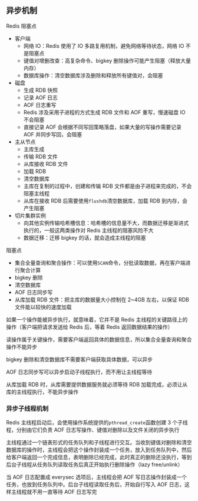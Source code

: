 ## 异步机制

Redis 阻塞点
  - 客户端
    - 网络 IO：Redis 使用了 IO 多路复用机制，避免网络等待状态，网络 IO 不是阻塞点
    - 键值对增删改查：高复杂命令、bigkey 删除操作可能产生阻塞（释放大量内存）
    - 数据库操作：清空数据库涉及删除和释放所有键值对，会阻塞
  - 磁盘
    - 生成 RDB 快照
    - 记录 AOF 日志
    - AOF 日志重写
    - Redis 涉及采用子进程的方式生成 RDB 文件和 AOF 重写，慢速磁盘 IO 不会阻塞
    - 直接记录 AOF 会根据不同写回策略落盘，如果大量的写操作需要记录 AOF 并同步写回，会阻塞
  - 主从节点
    - 主库生成
    - 传输 RDB 文件
    - 从库接收 RDB 文件
    - 加载 RDB
    - 清空数据库
    - 主库在复制的过程中，创建和传输 RDB 文件都是由子进程来完成的，不会阻塞主线程
    - 从库在接收 RDB 后需要使用`flushdb`清空数据库，加载 RDB 到内存，会产生阻塞
  - 切片集群实例
    - 向其他实例传输哈希槽信息：哈希槽的信息量不大，而数据迁移是渐进式执行的，一般这两类操作对 Redis 主线程的阻塞风险不大
    - 数据迁移：迁移 bigkey 的话，就会造成主线程的阻塞

阻塞点
  - 集合全量查询和聚合操作：可以使用`SCAN`命令，分批读取数据，再在客户端进行聚合计算
  - bigkey 删除
  - 清空数据库
  - AOF 日志同步写
  - 从库加载 RDB 文件：把主库的数据量大小控制在 2~4GB 左右，以保证 RDB 文件能以较快的速度加载

如果一个操作能被异步执行，就意味着，它并不是 Redis 主线程的关键路径上的操作（客户端把请求发送给 Redis 后，等着 Redis 返回数据结果的操作）

读操作属于关键操作，需要客户端返回具体的数据信息，所以集合全量查询和聚合操作不能异步

bigkey 删除和清空数据库不需要客户端获取具体数据，可以异步

AOF 日志同步写可以异步启动子线程执行，而不用让主线程等待

从库加载 RDB 时，从库需要提供数据服务就必须等待 RDB 加载完成，必须让从库的主线程执行，不能异步操作

### 异步子线程机制

Redis 主线程启动后，会使用操作系统提供的`pthread_create`函数创建 3 个子线程，分别由它们负责 AOF 日志写操作、键值对删除以及文件关闭的异步执行

主线程通过一个链表形式的任务队列和子线程进行交互。当收到键值对删除和清空数据库的操作时，主线程会把这个操作封装成一个任务，放入到任务队列中，然后给客户端返回一个完成信息，表明删除已经完成，此时真正的删除还没执行，等到后台子线程从任务队列读取任务后真正开始执行删除操作（lazy free/unlink）

当 AOF 日志配置成 everysec 选项后，主线程会把 AOF 写日志操作封装成一个任务，也放到任务队列中。后台子线程读取任务后，开始自行写入 AOF 日志，这样主线程就不用一直等待 AOF 日志写完
